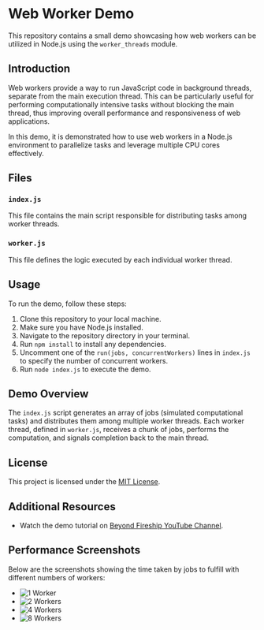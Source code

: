 ﻿# Web Worker Demo

This repository contains a small demo showcasing how web workers can be utilized in Node.js using the `worker_threads` module.

## Introduction

Web workers provide a way to run JavaScript code in background threads, separate from the main execution thread. This can be particularly useful for performing computationally intensive tasks without blocking the main thread, thus improving overall performance and responsiveness of web applications.

In this demo, it is demonstrated how to use web workers in a Node.js environment to parallelize tasks and leverage multiple CPU cores effectively.

## Files

### `index.js`

This file contains the main script responsible for distributing tasks among worker threads.

### `worker.js`

This file defines the logic executed by each individual worker thread.

## Usage

To run the demo, follow these steps:

1. Clone this repository to your local machine.
2. Make sure you have Node.js installed.
3. Navigate to the repository directory in your terminal.
4. Run `npm install` to install any dependencies.
5. Uncomment one of the `run(jobs, concurrentWorkers)` lines in `index.js` to specify the number of concurrent workers.
6. Run `node index.js` to execute the demo.

## Demo Overview

The `index.js` script generates an array of jobs (simulated computational tasks) and distributes them among multiple worker threads. Each worker thread, defined in `worker.js`, receives a chunk of jobs, performs the computation, and signals completion back to the main thread.

## License

This project is licensed under the [MIT License](LICENSE).

## Additional Resources

- Watch the demo tutorial on [Beyond Fireship YouTube Channel](https://www.youtube.com/watch?v=-JE8P2TiJEg).

## Performance Screenshots

Below are the screenshots showing the time taken by jobs to fulfill with different numbers of workers:

- ![1 Worker](https://github.com/Ketan-Karki/Web-Worker-Demo/assets/145958804/c3a9ebc9-dcc2-456d-b6f3-06b43c697e45)
- ![2 Workers](https://github.com/Ketan-Karki/Web-Worker-Demo/assets/145958804/d2deaddd-390a-4d18-8d6b-bf12054a564b)
- ![4 Workers](https://github.com/Ketan-Karki/Web-Worker-Demo/assets/145958804/2041b3fd-2fa1-403e-a5f5-fd712dd5ece0)
- ![8 Workers](https://github.com/Ketan-Karki/Web-Worker-Demo/assets/145958804/95b5f732-5cf1-4b48-8d31-bc7f0ae508de)
